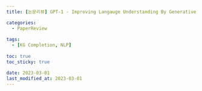```yaml
---
title: [논문리뷰] GPT-1 - Improving Langauge Understanding By Generative Pre-Training Paper Review

categories: 
  - PaperReview
  
tags:
  - [KG Completion, NLP]
  
toc: true
toc_sticky: true

date: 2023-03-01
last_modified_at: 2023-03-01
---
```

